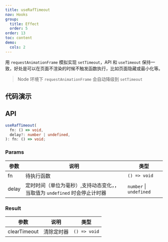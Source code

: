 ```yaml
---
title: useRafTimeout
nav: Hooks
group:
  title: Effect
  order: 5
order: 13
toc: content
demo:
  cols: 2
---
```


用 `requestAnimationFrame` 模拟实现 `setTimeout`，API 和 `useTimeout` 保持一致，好处是可以在页面不渲染的时候不触发函数执行，比如页面隐藏或最小化等。

> Node 环境下 `requestAnimationFrame` 会自动降级到 `setTimeout`

## 代码演示

<!-- prettier-ignore -->
<code src="./demo/demo1.tsx"></code>
<code src="./demo/demo2.tsx"></code>

## API

```typescript
useRafTimeout(
  fn: () => void,
  delay?: number | undefined,
): fn: () => void;
```

### Params

| 参数 | 说明 | 类型 |
| --- | --- | --- |
| fn | 待执行函数 | `() => void` |
| delay | 定时时间（单位为毫秒）,支持动态变化，，当取值为 `undefined` 时会停止计时器 | `number` \| `undefined` |

### Result

| 参数         | 说明       | 类型         |
| ------------ | ---------- | ------------ |
| clearTimeout | 清除定时器 | `() => void` |
